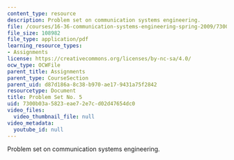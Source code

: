 ```yaml
---
content_type: resource
description: Problem set on communication systems engineering.
file: /courses/16-36-communication-systems-engineering-spring-2009/7300b03a5823eae72e7cd02d47654dc0_MIT16_36s09_assn05.pdf
file_size: 108982
file_type: application/pdf
learning_resource_types:
- Assignments
license: https://creativecommons.org/licenses/by-nc-sa/4.0/
ocw_type: OCWFile
parent_title: Assignments
parent_type: CourseSection
parent_uid: d87d186a-8c38-b970-ae17-9431a75f2842
resourcetype: Document
title: Problem Set No. 5
uid: 7300b03a-5823-eae7-2e7c-d02d47654dc0
video_files:
  video_thumbnail_file: null
video_metadata:
  youtube_id: null
---
```

Problem set on communication systems engineering.